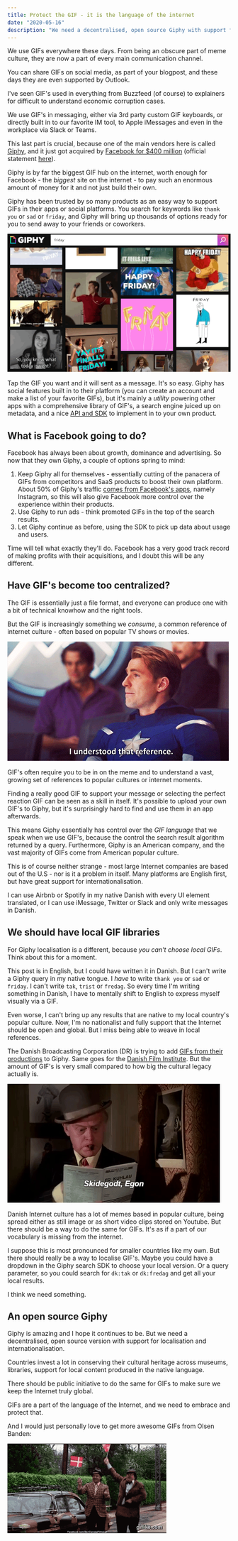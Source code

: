 ```yaml
---
title: Protect the GIF - it is the language of the internet
date: "2020-05-16"
description: "We need a decentralised, open source Giphy with support for global content."
---
```


We use GIFs everywhere these days. From being an obscure part of meme culture, they are now a part of every main communication channel. 

You can share GIFs on social media, as part of your blogpost, and these days they are even supported by Outlook. 

I've seen GIF's used in everything from Buzzfeed (of course) to explainers for difficult to understand economic corruption cases. 

We use GIF's in messaging, either via 3rd party custom GIF keyboards, or directly built in to our favorite IM tool, to Apple iMessages and even in the workplace via Slack or Teams. 

This last part is crucial, because one of the main vendors here is called [Giphy](https://giphy.com), and it just got acquired by [Facebook for $400 million](https://www.axios.com/scoop-facebook-to-buy-giphy-for-400-million-4a75a359-833b-484d-b15b-87e94d3de017.html) (official statement [here](https://about.fb.com/news/2020/05/welcome-giphy/)). 

Giphy is by far the biggest GIF hub on the internet, worth enough for Facebook - the _biggest_ site on the internet - to pay such an enormous amount of money for it and not just build their own. 

Giphy has been trusted by so many products as an easy way to support GIFs in their apps or social platforms. You search for keywords like `thank you` or `sad` or `friday`, and Giphy will bring up thousands of options ready for you to send away to your friends or coworkers.

![Giphy search for the keyword 'friday'](./giphy-search-friday.gif)

Tap the GIF you want and it will sent as a message. It's so easy. Giphy has social features built in to their platform (you can create an account and make a list of your favorite GIFs), but it's mainly a _utility_ powering other apps with a comprehensive library of GIF's, a search engine juiced up on metadata, and a nice [API and SDK](https://developers.giphy.com/) to implement in to your own product.

## What is Facebook going to do?
Facebook has always been about growth, dominance and advertising. So now that they own Giphy, a couple of options spring to mind:
1. Keep Giphy all for themselves - essentially cutting of the panacera of GIFs from competitors and SaaS products to boost their own platform. About 50% of Giphy's traffic [comes from Facebook's apps](https://about.fb.com/news/2020/05/welcome-giphy/), namely Instagram, so this will also give Facebook more control over the experience within their products.
2. Use Giphy to run ads - think promoted GIFs in the top of the search results.
3. Let Giphy continue as before, using the SDK to pick up data about usage and users.

Time will tell what exactly they'll do. Facebook has a very good track record of making profits with their acquisitions, and I doubt this will be any different. 

## Have GIF's become too centralized?
The GIF is essentially just a file format, and everyone can produce one with a bit of technical knowhow and the right tools. 

But the GIF is increasingly something we _consume_, a common reference of internet culture - often based on popular TV shows or movies. 

![I understood that reference gif from Captain America](./captain-america.gif)

GIF's often require you to be in on the meme and to understand a vast, growing set of  references to popular cultures or internet moments. 

Finding a really good GIF to support your message or selecting the perfect reaction GIF can be seen as a skill in itself. It's possible to upload your own GIF's to Giphy, but it's surprisingly hard to find and use them in an app afterwards. 

This means Giphy essentially has control over the _GIF language_ that we speak when we use GIF's, because the control the search result algorithm returned by a query.
Furthermore, Giphy is an American company, and the vast majority of GIFs come from American popular culture.

This is of course neither strange - most large Internet companies are based out of the U.S - nor is it a problem in itself. Many platforms are English first, but have great support for internationalisation.

I can use Airbnb or Spotify in my native Danish with every UI element translated, or I can use iMessage, Twitter or Slack and only write messages in Danish. 

## We should have local GIF libraries

For Giphy localisation is a different, because *you can't choose local GIFs*. Think about this for a moment. 

This post is in English, but I could have written it in Danish. But I can't write a Giphy query in my native tongue. I _have_ to write `thank you` or `sad` or `friday`. I can't write `tak`, `trist` or `fredag`. So every time I'm writing something in Danish, I have to mentally shift to English to express myself visually via a GIF.

Even worse, I can't bring up any results that are native to my local country's popular culture. Now, I'm no nationalist and fully support that the Internet should be open and global. But I miss being able to weave in local references. 

The Danish Broadcasting Corporation (DR) is trying to add [GIFs from their productions](https://giphy.com/danmarksradio/) to Giphy. Same goes for the [Danish Film Institute](https://giphy.com/filminstituttet). But the amount of GIF's is very small compared to how big the cultural legacy actually is. 

![GIF from the Olsen Banden Danish movie series](./olsenbanden.gif)

Danish Internet culture has a lot of memes based in popular culture, being spread either as still image or as short video clips stored on Youtube. But there should be a way to do the same for GIFs. It's as if a part of our vocabulary is missing from the internet. 

I suppose this is most pronounced for smaller countries like my own. But there should really be a way to localise GIF's.
Maybe you could have a dropdown in the Giphy search SDK to choose your local version. 
Or a query parameter, so you could search for `dk:tak` or `dk:fredag` and get all your local results. 

I think we need something. 

## An open source Giphy

Giphy is amazing and I hope it continues to be. But we need a decentralised, open source version with support for localisation and internationalisation. 

Countries invest a lot in conserving their cultural heritage across museums, libraries, support for local content produced in the native language. 

There should be public initiative to do the same for GIFs to make sure we keep the Internet truly global. 

GIFs are a part of the language of the Internet, and we need to embrace and protect that. 

And I would just personally love to get more awesome GIFs from Olsen Banden:

![A GIF from the movie Olsen Banden, two men waving with flags in celebration](./olsenbanden2.gif)

